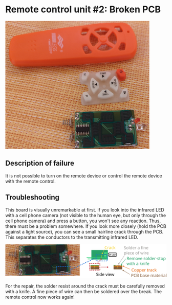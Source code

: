 # Remote control unit #2: Broken PCB

![](figures/overview_2.png)

## Description of failure
It is not possible to turn on the remote device or control the remote device with the remote control.

## Troubleshooting
This board is visually unremarkable at first. If you look into the infrared LED with a cell phone camera (not visible to the human eye, but only through the cell phone camera) and press a button, you won't see any reaction. Thus, there must be a problem somewhere. If you look more closely (hold the PCB against a light source), you can see a small hairline crack through the PCB. This separates the conductors to the transmitting infrared LED. 

![](figures/repair.png)

For the repair, the solder resist around the crack must be carefully removed with a knife. A fine piece of wire can then be soldered over the break. The remote control now works again!